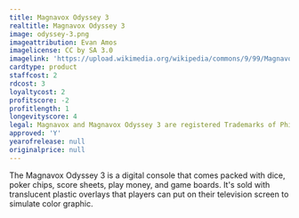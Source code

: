 ```yaml
---
title: Magnavox Odyssey 3
realtitle: Magnavox Odyssey 3
image: odyssey-3.png
imageattribution: Evan Amos
imagelicense: CC by SA 3.0
imagelink: 'https://upload.wikimedia.org/wikipedia/commons/9/99/Magnavox-Odyssey-Console-Set.jpg'
cardtype: product
staffcost: 2
rdcost: 3
loyaltycost: 2
profitscore: -2
profitlength: 1
longevityscore: 4
legal: Magnavox and Magnavox Odyssey 3 are registered Trademarks of Phillips Corporation
approved: 'Y'
yearofrelease: null
originalprice: null
---
```


The Magnavox Odyssey 3 is a digital console that comes packed with dice, poker chips, score sheets, play money, and game boards. It's sold with translucent plastic overlays that players can put on their television screen to simulate color graphic.
